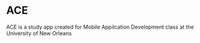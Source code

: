 # ACE
ACE is a study app created for Mobile Appilcation Development class at the University of New Orleans
